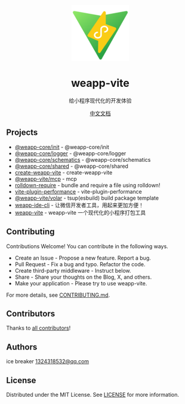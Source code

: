 <p align="center">
<img src="./website/public/logo.png" height="150">
</p>

<h1 align="center">
weapp-vite
</h1>
<p align="center">
给小程序现代化的开发体验
<p>
<p align="center">
<a href="https://vite.icebreaker.top">中文文档</a>
</p>

## Projects

- [@weapp-core/init](@weapp-core/init) - @weapp-core/init
- [@weapp-core/logger](@weapp-core/logger) - @weapp-core/logger
- [@weapp-core/schematics](@weapp-core/schematics) - @weapp-core/schematics
- [@weapp-core/shared](@weapp-core/shared) - @weapp-core/shared
- [create-weapp-vite](packages/create-weapp-vite) - create-weapp-vite
- [@weapp-vite/mcp](packages/mcp) - mcp
- [rolldown-require](packages/rolldown-require) - bundle and require a file using rolldown!
- [vite-plugin-performance](packages/vite-plugin-performance) - vite-plugin-performance
- [@weapp-vite/volar](packages/volar) - tsup(esbuild) build package template
- [weapp-ide-cli](packages/weapp-ide-cli) - 让微信开发者工具，用起来更加方便！
- [weapp-vite](packages/weapp-vite) - weapp-vite 一个现代化的小程序打包工具

## Contributing

Contributions Welcome! You can contribute in the following ways.

- Create an Issue - Propose a new feature. Report a bug.
- Pull Request - Fix a bug and typo. Refactor the code.
- Create third-party middleware - Instruct below.
- Share - Share your thoughts on the Blog, X, and others.
- Make your application - Please try to use weapp-vite.

For more details, see [CONTRIBUTING.md](CONTRIBUTING.md).

## Contributors

Thanks to [all contributors](https://github.com/weapp-vite/weapp-vite/graphs/contributors)!

## Authors

ice breaker <1324318532@qq.com>

## License

Distributed under the MIT License. See [LICENSE](LICENSE) for more information.
